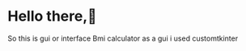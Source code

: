 <h1> Hello there,👋</h1>
<p> So this is gui or interface Bmi calculator as a gui i used customtkinter 